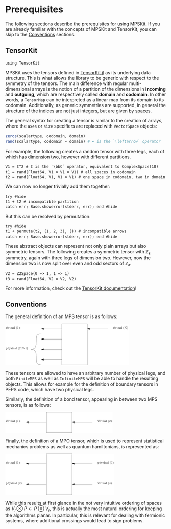 # Prerequisites

The following sections describe the prerequisites for using MPSKit. If you are already
familiar with the concepts of MPSKit and TensorKit, you can skip to the [Conventions](@ref)
sections.

## TensorKit

```@example tensorkit
using TensorKit
```

MPSKit uses the tensors defined in [TensorKit.jl](https://github.com/Jutho/TensorKit.jl) as
its underlying data structure. This is what allows the library to be generic with respect to
the symmetry of the tensors. The main difference with regular multi-dimensional arrays is
the notion of a partition of the dimensions in **incoming** and **outgoing**, which are
respectively called **domain** and **codomain**. In other words, a `TensorMap` can be
interpreted as a linear map from its domain to its codomain. Additionally, as generic
symmetries are supported, in general the structure of the indices are not just integers, but
are given by spaces.

The general syntax for creating a tensor is similar to the creation of arrays, where the 
`axes` or `size` specifiers are replaced with `VectorSpace` objects:
```julia
zeros(scalartype, codomain, domain)
rand(scalartype, codomain ← domain) # ← is the `\leftarrow` operator
```

For example, the following creates a random tensor with three legs, each of which has
dimension two, however with different partitions.

```@example tensorkit
V1 = ℂ^2 # ℂ is the `\bbC` operator, equivalent to ComplexSpace(10)
t1 = rand(Float64, V1 ⊗ V1 ⊗ V1) # all spaces in codomain
t2 = rand(Float64, V1, V1 ⊗ V1) # one space in codomain, two in domain
```

We can now no longer trivially add them together:

```@example tensorkit
try #hide
t1 + t2 # incompatible partition
catch err; Base.showerror(stderr, err); end #hide
```
But this can be resolved by permutation:

```@example tensorkit
try #hide
t1 + permute(t2, (1, 2, 3), ()) # incompatible arrows
catch err; Base.showerror(stderr, err); end #hide
```

These abstract objects can represent not only plain arrays but also symmetric tensors. The
following creates a symmetric tensor with ℤ₂ symmetry, again with three legs of dimension
two. However, now the dimension two is now split over even and odd sectors of ℤ₂.

```@example tensorkit
V2 = Z2Space(0 => 1, 1 => 1)
t3 = rand(Float64, V2 ⊗ V2, V2)
```

For more information, check out the [TensorKit documentation](https://jutho.github.io/TensorKit.jl/stable/)!

## Conventions

The general definition of an MPS tensor is as follows:

![convention MPSTensor](../assets/mps_tensor_definition.png)

These tensors are allowed to have an arbitrary number of physical legs, and both `FiniteMPS`
as well as `InfiniteMPS` will be able to handle the resulting objects. This allows for
example for the definition of boundary tensors in PEPS code, which have two physical legs.

Similarly, the definition of a bond tensor, appearing in between two MPS tensors, is as
follows:

![convention BondTensor](../assets/bond_tensor_definition.png)

Finally, the definition of a MPO tensor, which is used to represent statistical mechanics
problems as well as quantum hamiltonians, is represented as:

![convention MPOTensor](../assets/mpo_tensor_definition.png)

While this results at first glance in the not very intuitive ordering of spaces as $V_l
\otimes P \leftarrow P \otimes V_r$, this is actually the most natural ordering for keeping
the algorithms planar. In particular, this is relevant for dealing with fermionic systems,
where additional crossings would lead to sign problems.
